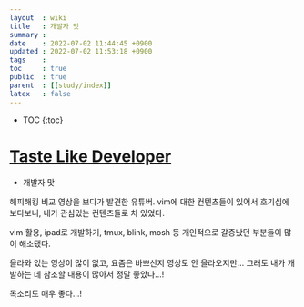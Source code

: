 ```yaml
---
layout  : wiki
title   : 개발자 맛
summary : 
date    : 2022-07-02 11:44:45 +0900
updated : 2022-07-02 11:53:18 +0900
tags    : 
toc     : true
public  : true
parent  : [[study/index]]
latex   : false
---
```

* TOC
{:toc}


# [Taste Like Developer](https://youtube.com/channel/UCpY9pb4-S0PwCJBp2r6nOvg)
- 개발자 맛

해피해킹 비교 영상을 보다가 발견한 유튜버.
vim에 대한 컨텐츠들이 있어서 호기심에 보다보니, 내가 관심있는 컨텐츠들로 차 있었다.

vim 활용, ipad로 개발하기, tmux, blink, mosh 등 개인적으로 갈증났던 부분들이 많이 해소됐다.

올라와 있는 영상이 많이 없고, 요즘은 바쁘신지 영상도 안 올라오지만...
그래도 내가 개발하는 데 참조할 내용이 많아서 정말 좋았다...!

목소리도 매우 좋다...!

